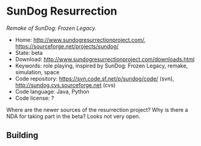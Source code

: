 # SunDog Resurrection

_Remake of SunDog: Frozen Legacy._

- Home: http://www.sundogresurrectionproject.com/, https://sourceforge.net/projects/sundog/
- State: beta
- Download: http://www.sundogresurrectionproject.com/downloads.html
- Keywords: role playing, inspired by SunDog: Frozen Legacy, remake, simulation, space
- Code repository: https://svn.code.sf.net/p/sundog/code/ (svn), http://sundog.cvs.sourceforge.net (cvs)
- Code language: Java, Python
- Code license: ?

Where are the newer sources of the resurrection project? Why is there a NDA for taking part in the beta? Looks not very open.

## Building
